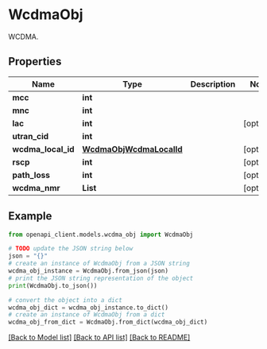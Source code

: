# WcdmaObj

WCDMA.

## Properties

Name | Type | Description | Notes
------------ | ------------- | ------------- | -------------
**mcc** | **int** |  | 
**mnc** | **int** |  | 
**lac** | **int** |  | [optional] 
**utran_cid** | **int** |  | 
**wcdma_local_id** | [**WcdmaObjWcdmaLocalId**](WcdmaObjWcdmaLocalId.md) |  | [optional] 
**rscp** | **int** |  | [optional] 
**path_loss** | **int** |  | [optional] 
**wcdma_nmr** | **List** |  | [optional] 

## Example

```python
from openapi_client.models.wcdma_obj import WcdmaObj

# TODO update the JSON string below
json = "{}"
# create an instance of WcdmaObj from a JSON string
wcdma_obj_instance = WcdmaObj.from_json(json)
# print the JSON string representation of the object
print(WcdmaObj.to_json())

# convert the object into a dict
wcdma_obj_dict = wcdma_obj_instance.to_dict()
# create an instance of WcdmaObj from a dict
wcdma_obj_from_dict = WcdmaObj.from_dict(wcdma_obj_dict)
```
[[Back to Model list]](../README.md#documentation-for-models) [[Back to API list]](../README.md#documentation-for-api-endpoints) [[Back to README]](../README.md)


